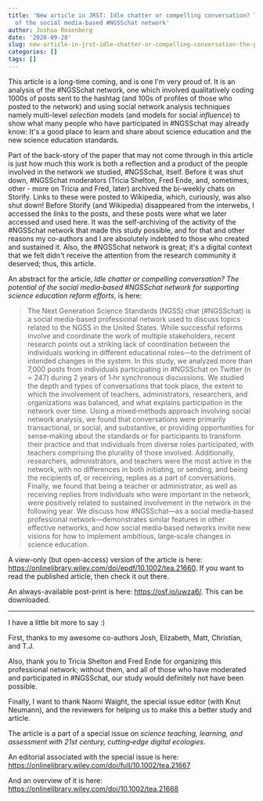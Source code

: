```yaml
---
title: 'New article in JRST: Idle chatter or compelling conversation? The potential
  of the social media‐based #NGSSchat network'
author: Joshua Rosenberg
date: '2020-09-28'
slug: new-article-in-jrst-idle-chatter-or-compelling-conversation-the-potential-of-the-social-media-based-ngsschat-network
categories: []
tags: []
---
```


This article is a long-time coming, and is one I'm very proud of. It is an analysis of the #NGSSchat network, one which involved qualitatively coding 1000s of posts sent to the hashtag (and 100s of profiles of those who posted to the network) and using social network analysis techniques namely multi-level *selection* models (and models for social *influence*) to show what many people who have participated in #NGSSchat may already know: It's a good place to learn and share about science education and the new science education standards.

Part of the back-story of the paper that may not come through in this article is just how much this work is both a reflection and a product of the people involved in the network we studied, #NGSSchat, itself. Before it was shut down, #NGSSchat moderators (Tricia Shelton, Fred Ende, and, sometimes, other - more on Tricia and Fred, later) archived the bi-weekly chats on Storify. Links to these were posted to Wikipedia, which, curiously, was also shut down! Before Storify (and Wikipedia) disappeared from the interwebs, I accessed the *links* to the posts, and these posts were what we later accessed and used here. It was the self-archiving of the activity of the #NGSSchat network that made this study possible, and for that and other reasons my co-authors and I are absolutely indebted to those who created and sustained it. Also, the #NGSSchat network is great; it's a digital context that we felt didn't receive the attention from the research community it deserved; thus, this article.

An abstract for the article, *Idle chatter or compelling conversation? The potential of the social media‐based #NGSSchat network for supporting science education reform efforts*, is here:

> The Next Generation Science Standards (NGSS) chat (#NGSSchat) is a social media‐based professional network used to discuss topics related to the NGSS in the United States. While successful reforms involve and coordinate the work of multiple stakeholders, recent research points out a striking lack of coordination between the individuals working in different educational roles—to the detriment of intended changes in the system. In this study, we analyzed more than 7,000 posts from individuals participating in #NGSSchat on Twitter (n = 247) during 2 years of 1‐hr synchronous discussions. We studied the depth and types of conversations that took place, the extent to which the involvement of teachers, administrators, researchers, and organizations was balanced, and what explains participation in the network over time. Using a mixed‐methods approach involving social network analysis, we found that conversations were primarily transactional, or social, and substantive, or providing opportunities for sense‐making about the standards or for participants to transform their practice and that individuals from diverse roles participated, with teachers comprising the plurality of those involved. Additionally, researchers, administrators, and teachers were the most active in the network, with no differences in both initiating, or sending, and being the recipients of, or receiving, replies as a part of conversations. Finally, we found that being a teacher or administrator, as well as receiving replies from individuals who were important in the network, were positively related to sustained involvement in the network in the following year. We discuss how #NGSSchat—as a social media‐based professional network—demonstrates similar features in other effective networks, and how social media‐based networks invite new visions for how to implement ambitious, large‐scale changes in science education.

A view-only (but open-access) version of the article is here: https://onlinelibrary.wiley.com/doi/epdf/10.1002/tea.21660. If you want to read the published article, then check it out there.

An always-available post-print is here: https://osf.io/uwza6/. This can be downloaded.

---

I have a little bit more to say :)

First, thanks to my awesome co-authors Josh, Elizabeth, Matt, Christian, and T.J. 

Also, thank you to Tricia Shelton and Fred Ende for organizing this professional network; without them, and all of those who have moderated and participated in #NGSSchat, our study would definitely not have been possible.

Finally, I want to thank Naomi Waight, the special issue editor (with Knut Neumann), and the reviewers for helping us to make this a better study and article.

The article is a part of a special issue on *science teaching, learning, and assessment with 21st century, cutting‐edge digital ecologies*.

An editorial associated with the special issue is here: https://onlinelibrary.wiley.com/doi/full/10.1002/tea.21667

And an overview of it is here: https://onlinelibrary.wiley.com/doi/10.1002/tea.21668
